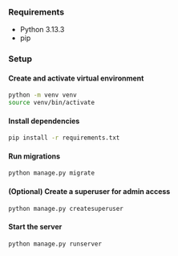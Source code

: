 ### Requirements

- Python 3.13.3
- pip

### Setup

#### Create and activate virtual environment

```bash
python -m venv venv
source venv/bin/activate
```

#### Install dependencies

```bash
pip install -r requirements.txt
```

#### Run migrations

```bash
python manage.py migrate
```

#### (Optional) Create a superuser for admin access

```bash
python manage.py createsuperuser
```

#### Start the server

```bash
python manage.py runserver
```
